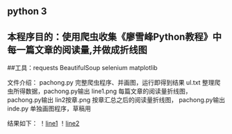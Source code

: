 ## python 3
## 本程序目的：使用爬虫收集《廖雪峰Python教程》中每一篇文章的阅读量,并做成折线图
##工具：requests BeautifulSoup selenium matplotlib

文件介绍：
    pachong.py      完整爬虫程序、并画图，运行即得到结果
    ul.txt          整理爬虫所得数据，pachong.py输出
    line1.png       每篇文章的阅读量折线图， pachong.py输出
    lin2按章.png    按章汇总之后的阅读量折线图，  pachong.py输出
    inde.py         单独画图程序，草稿用
    
结果如下：
！[line1](https://github.com/jan24/pachong2/blob/master/line1.png)
！[line2](https://github.com/jan24/pachong2/blob/master/line2按章.png)
    
    
